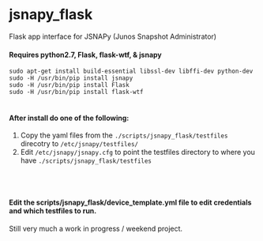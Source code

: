# jsnapy_flask
Flask app interface for JSNAPy (Junos Snapshot Administrator)
<br>

#### Requires python2.7, Flask, flask-wtf, & jsnapy
`sudo apt-get install build-essential libssl-dev libffi-dev python-dev` <br>
`sudo -H /usr/bin/pip install jsnapy` <br>
`sudo -H /usr/bin/pip install Flask` <br>
`sudo -H /usr/bin/pip install flask-wtf` <br>
<br>

#### After install do one of the following:
1. Copy the yaml files from the `./scripts/jsnapy_flask/testfiles` direcotry to `/etc/jsnapy/testfiles/`
2. Edit `/etc/jsnapy/jsnapy.cfg` to point the testfiles directory to where you have `./scripts/jsnapy_flask/testfiles`
<br>
<br>

#### Edit the scripts/jsnapy_flask/device_template.yml file to edit credentials and which testfiles to run.

Still very much a work in progress / weekend project.